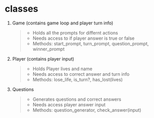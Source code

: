 # classes

1. Game (contains game loop and player turn info)

   > - Holds all the prompts for differnt actions
   > - Needs access to if player answer is true or false
   > - Methods: start_prompt, turn_prompt, question_prompt, winner_prompt

2. Player (contains player input)

   > - Holds Player lives and name
   > - Needs access to correct answer and turn info
   > - Methods: lose_life, is_turn?, has_lost(lives)

3. Questions
   > - Generates questions and correct answers
   > - Needs access player answer input
   > - Methods: question_generator, check_answer(input)
